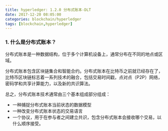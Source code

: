 ```yaml
---
title: hyperledger: 1.2.0 分布式账本-DLT
date: 2017-12-20 08:05:00
categories: blockchain/hyperledger
tags: [blockchain,hyperledger]
---
```


### 1. 什么是分布式账本？
分布式账本是一种数据结构，位于多个计算机设备上，通常分布在不同的地点或区域。

分布式账本包含区块链集合和智能合约。分布式账本在比特币之前就已经存在了，比特币区块链标志着一系列技术的融合，包括交易时间戳，点对点（P2P）网络，密码学和共享计算能力，以及新的共识算法。

总之，分布式账本技术通常由三个基本组成部分组成：
- 一种捕捉分布式账本当前状态的数据模型
- 一种改变分布式账本状态的交易语言
- 一个协议，用于在参与者之间建立共识，包含分布式账本会接收哪个交易，以什么顺序接受。
